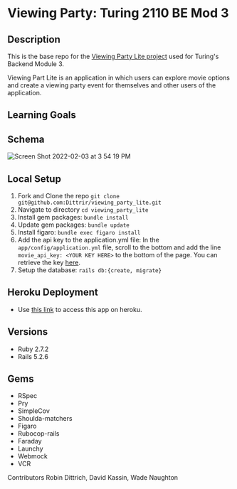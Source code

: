 # Viewing Party: Turing 2110 BE Mod 3

## Description
This is the base repo for the [Viewing Party Lite project](https://backend.turing.io/module3/projects/viewing_party_lite) used for Turing's Backend Module 3.

Viewing Part Lite is an application in which users can explore movie options and create a viewing party event for themselves and other users of the application.

## Learning Goals

## Schema
![Screen Shot 2022-02-03 at 3 54 19 PM](https://user-images.githubusercontent.com/89048720/152448822-361a29dc-2459-44de-a3fb-e38003247311.png)

## Local Setup

1. Fork and Clone the repo `git clone git@github.com:Dittrir/viewing_party_lite.git`
2. Navigate to directory `cd viewing_party_lite`
3. Install gem packages: `bundle install`
4. Update gem packages: `bundle update`
5. Install figaro: `bundle exec figaro install`
6. Add the api key to the application.yml file: In the `app/config/application.yml` file, scroll to the bottom and add the line `movie_api_key: <YOUR KEY HERE>` to the bottom of the page. You can retrieve the key [here](https://developers.themoviedb.org/3/getting-started/introduction).
7. Setup the database: `rails db:{create, migrate}`

## Heroku Deployment
- Use [this link](https://fast-oasis-29244.herokuapp.com/) to access this app on heroku.

## Versions

- Ruby 2.7.2
- Rails 5.2.6

## Gems
- RSpec
- Pry
- SimpleCov
- Shoulda-matchers
- Figaro
- Rubocop-rails
- Faraday
- Launchy
- Webmock
- VCR

Contributors
Robin Dittrich, David Kassin, Wade Naughton
